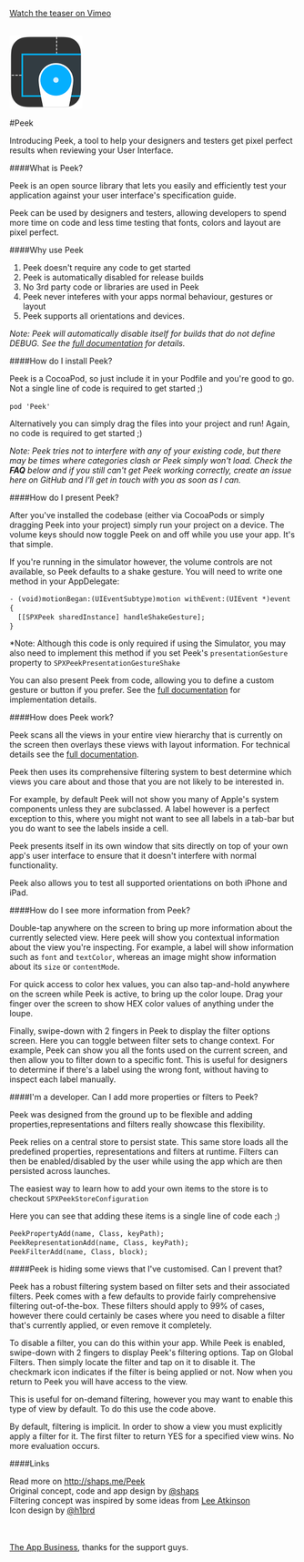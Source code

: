 <a href="https://vimeo.com/98871620">Watch the teaser on Vimeo</a>
<br />
<br />

<img src="peek256.png" width="128px" height="128px" />

#Peek


Introducing Peek, a tool to help your designers and testers get pixel perfect results when reviewing your User Interface.


####What is Peek?

Peek is an open source library that lets you easily and efficiently test your application against your user interface's specification guide.

Peek can be used by designers and testers, allowing developers to spend more time on code and less time testing that fonts, colors and layout are pixel perfect.

####Why use Peek

1. Peek doesn't require any code to get started
2. Peek is automatically disabled for release builds
3. No 3rd party code or libraries are used in Peek
4. Peek never inteferes with your apps normal behaviour, gestures or layout
5. Peek supports all orientations and devices.

*Note: Peek will automatically disable itself for builds that do not define DEBUG. See the [full documentation][docs] for details.*

####How do I install Peek?

Peek is a CocoaPod, so just include it in your Podfile and you're good to go. 
Not a single line of code is required to get started ;)

`pod 'Peek'`

Alternatively you can simply drag the files into your project and run! 
Again, no code is required to get started ;)

*Note: Peek tries not to interfere with any of your existing code, but there may be times where categories clash or Peek simply won't load. Check the **FAQ** below and if you still can't get Peek working correctly, create an issue here on GitHub and I'll get in touch with you as soon as I can.* 

####How do I present Peek?

After you've installed the codebase (either via CocoaPods or simply dragging Peek into your project) simply run your project on a device. The volume keys should now toggle Peek on and off while you use your app. It's that simple.

If you're running in the simulator however, the volume controls are not available, so Peek defaults to a shake gesture. You will need to write one method in your AppDelegate:

````objc
- (void)motionBegan:(UIEventSubtype)motion withEvent:(UIEvent *)event
{
  [[SPXPeek sharedInstance] handleShakeGesture];
}
````

*Note: Although this code is only required if using the Simulator, you may also need to implement this method if you set Peek's `presentationGesture` property to `SPXPeekPresentationGestureShake`

You can also present Peek from code, allowing you to define a custom gesture or button if you prefer. See the [full documentation][docs] for implementation details.

####How does Peek work?

Peek scans all the views in your entire view hierarchy that is currently on the screen then overlays these views with layout information. For technical details see the [full documentation][docs].

Peek then uses its comprehensive filtering system to best determine which views you care about and those that you are not likely to be interested in.

For example, by default Peek will not show you many of Apple's system components unless they are subclassed. A label however is a perfect exception to this, where you might not want to see all labels in a tab-bar but you do want to see the labels inside a cell.

Peek presents itself in its own window that sits directly on top of your own app's user interface to ensure that it doesn't interfere with normal functionality.

Peek also allows you to test all supported orientations on both iPhone and iPad.

####How do I see more information from Peek?

Double-tap anywhere on the screen to bring up more information about the currently selected view. Here peek will show you contextual information about the view you're inspecting. For example, a label will show information such as `font` and `textColor`, whereas an image might show information about its `size` or `contentMode`.

For quick access to color hex values, you can also tap-and-hold anywhere on the screen while Peek is active, to bring up the color loupe. Drag your finger over the screen to show HEX color values of anything under the loupe.

Finally, swipe-down with 2 fingers in Peek to display the filter options screen. Here you can toggle between filter sets to change context. For example, Peek can show you all the fonts used on the current screen, and then allow you to filter down to a specific font. This is useful for designers to determine if there's a label using the wrong font, without having to inspect each label manually.

####I'm a developer. Can I add more properties or filters to Peek?

Peek was designed from the ground up to be flexible and adding properties,representations and filters really showcase this flexibility.

Peek relies on a central store to persist state. This same store loads all the predefined properties, representations and filters at runtime. Filters can then be enabled/disabled by the user while using the app which are then persisted across launches.

The easiest way to learn how to add your own items to the store is to checkout `SPXPeekStoreConfiguration`

Here you can see that adding these items is a single line of code each ;)

```objc
PeekPropertyAdd(name, Class, keyPath);
PeekRepresentationAdd(name, Class, keyPath);
PeekFilterAdd(name, Class, block);
```

####Peek is hiding some views that I've customised. Can I prevent that?

Peek has a robust filtering system based on filter sets and their associated filters. Peek comes with a few defaults to provide fairly comprehensive filtering out-of-the-box. These filters should apply to 99% of cases, however there could certainly be cases where you need to disable a filter that's currently applied, or even remove it completely.

To disable a filter, you can do this within your app. While Peek is enabled, swipe-down with 2 fingers to display Peek's filtering options. Tap on Global Filters. Then simply locate the filter and tap on it to disable it. The checkmark icon indicates if the filter is being applied or not. Now when you return to Peek you will have access to the view.

This is useful for on-demand filtering, however you may want to enable this type of view by default. To do this use the code above.

By default, filtering is implicit. In order to show a view you must explicitly apply a filter for it. The first filter to return YES for a specified view wins. No more evaluation occurs. 


####Links

Read more on <a href="http://shaps.me/Peek">http://shaps.me/Peek</a>
<br />Original concept, code and app design by [@shaps][shaps]
<br />Filtering concept was inspired by some ideas from [Lee Atkinson][lee]
<br />Icon design by [@h1brd][marco]

<br /><br />[The App Business][tab], thanks for the support guys.



[docs]: http://no_docs_url_yet
[shaps]: http://twitter.com/shaps "Shaps on Twitter"
[marco]: http://twitter.com/h1brd "Marco on Twitter"
[lee]: http://twitter.com/lee "Lee on Twitter"
[tab]: http://theappbusiness.com